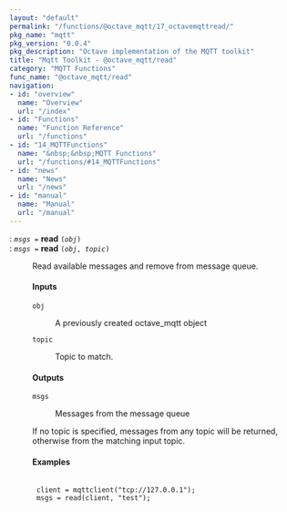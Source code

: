 ```yaml
---
layout: "default"
permalink: "/functions/@octave_mqtt/17_octavemqttread/"
pkg_name: "mqtt"
pkg_version: "0.0.4"
pkg_description: "Octave implementation of the MQTT toolkit"
title: "Mqtt Toolkit - @octave_mqtt/read"
category: "MQTT Functions"
func_name: "@octave_mqtt/read"
navigation:
- id: "overview"
  name: "Overview"
  url: "/index"
- id: "Functions"
  name: "Function Reference"
  url: "/functions"
- id: "14_MQTTFunctions"
  name: "&nbsp;&nbsp;MQTT Functions"
  url: "/functions/#14_MQTTFunctions"
- id: "news"
  name: "News"
  url: "/news"
- id: "manual"
  name: "Manual"
  url: "/manual"
---
```

<dl class="first-deftypefn">
<dt class="deftypefn" id="index-read"><span class="category-def">: </span><span><code class="def-type"><var class="var">msgs</var> =</code> <strong class="def-name">read</strong> <code class="def-code-arguments">(<var class="var">obj</var>)</code><a class="copiable-link" href='#index-read'></a></span></dt>
<dt class="deftypefnx def-cmd-deftypefn" id="index-read-1"><span class="category-def">: </span><span><code class="def-type"><var class="var">msgs</var> =</code> <strong class="def-name">read</strong> <code class="def-code-arguments">(<var class="var">obj</var>, <var class="var">topic</var>)</code><a class="copiable-link" href='#index-read-1'></a></span></dt>
<dd><p>Read available messages and remove from message queue. 
</p>
<h4 class="subsubheading" id="Inputs">Inputs</h4>
<dl class="table">
<dt><code class="code">obj</code></dt>
<dd><p>A previously created octave_mqtt object
 </p></dd>
<dt><code class="code">topic</code></dt>
<dd><p>Topic to match.
 </p></dd>
</dl>

<h4 class="subsubheading" id="Outputs">Outputs</h4>
<dl class="table">
<dt><code class="code">msgs</code></dt>
<dd><p>Messages from the message queue
 </p></dd>
</dl>

<p>If no topic is specified, messages from any topic will be returned, otherwise from the
 matching input topic.
</p>
<h4 class="subsubheading" id="Examples">Examples</h4>
<div class="example">
<pre class="example-preformatted"> <code class="code">
 client = mqttclient(&quot;tcp://127.0.0.1&quot;);
 msgs = read(client, &quot;test&quot;);
 </code>
 </pre></div>

</dd></dl>